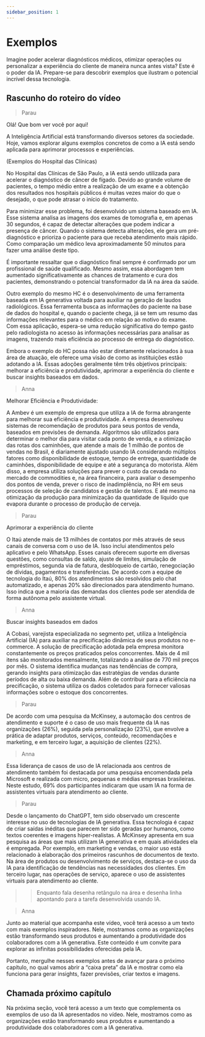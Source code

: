 ```yaml
---
sidebar_position: 1
---
```


# Exemplos
Imagine poder acelerar diagnósticos médicos, otimizar operações ou personalizar a experiência do cliente de maneira nunca antes vista? Este é o poder da IA. Prepare-se para descobrir exemplos que ilustram o potencial incrível dessa tecnologia.

## Rascunho do roteiro do vídeo
>Parau

Olá! Que bom ver você por aqui!

A Inteligência Artificial está transformando diversos setores da sociedade. Hoje, vamos explorar alguns exemplos concretos de como a IA está sendo aplicada para aprimorar processos e experiências.

(Exemplos do Hospital das Clínicas)

No Hospital das Clínicas de São Paulo, a IA está sendo utilizada para acelerar o diagnóstico de câncer de fígado. Devido ao grande volume de pacientes, o tempo médio entre a realização de um exame e a obtenção dos resultados nos hospitais públicos é muitas vezes maior do que o desejado, o que pode atrasar o início do tratamento.

Para minimizar esse problema, foi desenvolvido um sistema baseado em IA. Esse sistema analisa as imagens dos exames de tomografia e, em apenas 30 segundos, é capaz de detectar alterações que podem indicar a presença de câncer. Quando o sistema detecta alterações, ele gera um pré-diagnóstico e prioriza o paciente para que receba atendimento mais rápido. Como comparação um médico leva aproximadamente 50 minutos para fazer uma análise deste tipo.

É importante ressaltar que o diagnóstico final sempre é confirmado por um profissional de saúde qualificado. Mesmo assim, essa abordagem tem aumentado significativamente as chances de tratamento e cura dos pacientes, demonstrando o potencial transformador da IA na área da saúde.

Outro exemplo do mesmo HC é o desenvolvimento de uma ferramenta baseada em IA generativa voltada para auxiliar na geração de laudos radiológicos. Essa ferramenta busca as informações do paciente na base de dados do hospital e, quando o paciente chega, já se tem um resumo das informações relevantes para o médico em relação ao motivo do exame. Com essa aplicação, espera-se uma redução significativa do tempo gasto pelo radiologista no acesso às informações necessárias para analisar as imagens, trazendo mais eficiência ao processo de entrega do diagnóstico.

Embora o exemplo do HC possa não estar diretamente relacionados à sua área de atuação, ele oferece uma visão de como as instituições estão adotando a IA. Essas adoções geralmente têm três objetivos principais: melhorar a eficiência e produtividade, aprimorar a experiência do cliente e buscar insights baseados em dados.

>Anna

Melhorar Eficiência e Produtividade:

A Ambev é um exemplo de empresa que utiliza a IA de forma abrangente para melhorar sua eficiência e produtividade. A empresa desenvolveu sistemas de recomendação de produtos para seus pontos de venda, baseados em previsões de demanda. Algoritmos são utilizados para determinar o melhor dia para visitar cada ponto de venda, e a otimização das rotas dos caminhões, que atende a mais de 1 milhão de pontos de vendas no Brasil, é diariamente ajustado usando IA considerando múltiplos fatores como disponibilidade de estoque, tempo de entrega, quantidade de caminhões, disponibilidade de equipe e até a segurança do motorista. Além disso, a empresa utiliza soluções para prever o custo da cevada no mercado de commodities e, na área financeira, para avaliar o desempenho dos pontos de venda, prever o risco de inadimplência, no RH em seus processos de seleção de candidatos e gestão de talentos. E até mesmo na otimização da produção para minimização da quantidade de líquido que evapora durante o processo de produção de cerveja.

>Parau

Aprimorar a experiência do cliente

O Itaú atende mais de 13 milhões de contatos por mês através de seus canais de conversa com o uso de IA. Isso inclui atendimentos pelo aplicativo e pelo WhatsApp. Esses canais oferecem suporte em diversas questões, como consultas de saldo, ajuste de limites, simulação de empréstimos, segunda via de fatura, desbloqueio de cartão, renegociação de dívidas, pagamentos e transferências. De acordo com a equipe de tecnologia do Itaú, 80% dos atendimentos são resolvidos pelo chat automatizado, e apenas 20% são direcionados para atendimento humano. Isso indica que a maioria das demandas dos clientes pode ser atendida de forma autônoma pelo assistente virtual.

>Anna

Buscar insights baseados em dados

A Cobasi, varejista especializada no segmento pet, utiliza a Inteligência Artificial (IA) para auxiliar na precificação dinâmica de seus produtos no e-commerce. A solução de precificação adotada pela empresa monitora constantemente os preços praticados pelos concorrentes. Mais de 4 mil itens são monitorados mensalmente, totalizando a análise de 770 mil preços por mês. O sistema identifica mudanças nas tendências de compra, gerando insights para otimização das estratégias de vendas durante períodos de alta ou baixa demanda. Além de contribuir para a eficiência na precificação, o sistema utiliza os dados coletados para fornecer valiosas informações sobre o estoque dos concorrentes.

>Parau

De acordo com uma pesquisa da McKinsey, a automação dos centros de atendimento e suporte é o caso de uso mais frequente da IA nas organizações (26%), seguida pela personalização (23%), que envolve a prática de adaptar produtos, serviços, conteúdo, recomendações e marketing, e em terceiro lugar, a aquisição de clientes (22%).

>Anna

Essa liderança de casos de uso de IA relacionada aos centros de atendimento também foi destacada por uma pesquisa encomendada pela Microsoft e realizada com micro, pequenas e médias empresas brasileiras. Neste estudo, 69% dos participantes indicaram que usam IA na forma de assistentes virtuais para atendimento ao cliente. 

>Parau

Desde o lançamento do ChatGPT, tem sido observado um crescente interesse no uso de tecnologias de IA generativa. Essa tecnologia é capaz de criar saídas inéditas que parecem ter sido geradas por humanos, como textos coerentes e imagens hiper-realistas. A McKinsey apresenta em sua pesquisa as áreas que mais utilizam IA generativa e em quais atividades ela é empregada. Por exemplo, em marketing e vendas, o maior uso está relacionado à elaboração dos primeiros rascunhos de documentos de texto. Na área de produtos ou desenvolvimento de serviços, destaca-se o uso da IA para identificação de tendências nas necessidades dos clientes. Em terceiro lugar, nas operações de serviço, aparece o uso de assistentes virtuais para atendimento ao cliente.

>> Enquanto fala desenha retângulo na área e desenha linha apontando para a tarefa desenvolvida usando IA.

>Anna

Junto ao material que acompanha este vídeo, você terá acesso a um texto com mais exemplos inspiradores. Nele, mostramos como as organizações estão transformando seus produtos e aumentando a produtividade dos colaboradores com a IA generativa. Este conteúdo é um convite para explorar as infinitas possibilidades oferecidas pela IA.

Portanto, mergulhe nesses exemplos antes de avançar para o próximo capítulo, no qual vamos abrir a “caixa preta” da IA e mostrar como ela funciona para gerar insights, fazer previsões, criar textos e imagens.

## Chamada próximo capítulo
Na próxima seção, você terá acesso a um texto que complementa os exemplos de uso da IA apresentados no vídeo. Nele, mostramos como as organizações estão transformando seus produtos e aumentando a produtividade dos colaboradores com a IA generativa.